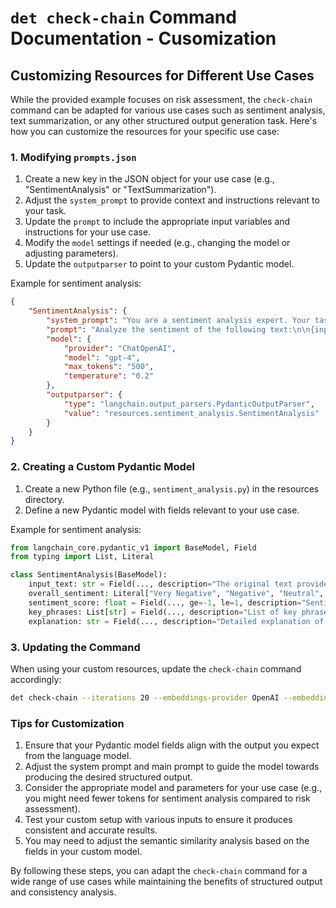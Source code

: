 # `det check-chain` Command Documentation - Cusomization

## Customizing Resources for Different Use Cases

While the provided example focuses on risk assessment, the `check-chain` command can be adapted for various use cases such as sentiment analysis, text summarization, or any other structured output generation task. Here's how you can customize the resources for your specific use case:

### 1. Modifying `prompts.json`

1. Create a new key in the JSON object for your use case (e.g., "SentimentAnalysis" or "TextSummarization").
2. Adjust the `system_prompt` to provide context and instructions relevant to your task.
3. Update the `prompt` to include the appropriate input variables and instructions for your use case.
4. Modify the `model` settings if needed (e.g., changing the model or adjusting parameters).
5. Update the `outputparser` to point to your custom Pydantic model.

Example for sentiment analysis:

```json
{
    "SentimentAnalysis": {
        "system_prompt": "You are a sentiment analysis expert. Your task is to analyze the sentiment of given text and provide a detailed breakdown.",
        "prompt": "Analyze the sentiment of the following text:\n\n{input_text}\n\nProvide a detailed analysis as specified in the format instructions.",
        "model": {
            "provider": "ChatOpenAI",
            "model": "gpt-4",
            "max_tokens": "500",
            "temperature": "0.2"
        },
        "outputparser": {
            "type": "langchain.output_parsers.PydanticOutputParser",
            "value": "resources.sentiment_analysis.SentimentAnalysis"
        }
    }
}
```

### 2. Creating a Custom Pydantic Model

1. Create a new Python file (e.g., `sentiment_analysis.py`) in the resources directory.
2. Define a new Pydantic model with fields relevant to your use case.

Example for sentiment analysis:

```python
from langchain_core.pydantic_v1 import BaseModel, Field
from typing import List, Literal

class SentimentAnalysis(BaseModel):
    input_text: str = Field(..., description="The original text provided for analysis.")
    overall_sentiment: Literal["Very Negative", "Negative", "Neutral", "Positive", "Very Positive"] = Field(..., description="The overall sentiment of the text.")
    sentiment_score: float = Field(..., ge=-1, le=1, description="Sentiment score from -1 (very negative) to 1 (very positive).")
    key_phrases: List[str] = Field(..., description="List of key phrases that contribute to the sentiment.")
    explanation: str = Field(..., description="Detailed explanation of the sentiment analysis.")
```

### 3. Updating the Command

When using your custom resources, update the `check-chain` command accordingly:

```bash
det check-chain --iterations 20 --embeddings-provider OpenAI --embeddings-model text-embedding-ada-002 --prompt-config ./resources/prompts.json --prompt-group SentimentAnalysis --input-variables-str "input_text=Your text for sentiment analysis goes here."
```

### Tips for Customization

1. Ensure that your Pydantic model fields align with the output you expect from the language model.
2. Adjust the system prompt and main prompt to guide the model towards producing the desired structured output.
3. Consider the appropriate model and parameters for your use case (e.g., you might need fewer tokens for sentiment analysis compared to risk assessment).
4. Test your custom setup with various inputs to ensure it produces consistent and accurate results.
5. You may need to adjust the semantic similarity analysis based on the fields in your custom model.

By following these steps, you can adapt the `check-chain` command for a wide range of use cases while maintaining the benefits of structured output and consistency analysis.
